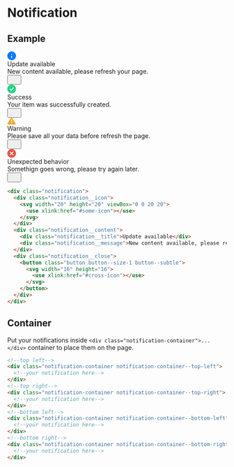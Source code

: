 # Notification

## Example
<div class="p-3 border rounded-2 my-3">
  <div class="notification">
    <div class="notification__icon">
      <svg width="20" height="20" viewBox="0 0 20 20">
        <g fill="none" fill-rule="evenodd">
          <path fill="#0B78FF" d="M0,10 C0,4.4771525 4.47593818,0 10,0 C15.5228475,0 20,4.47593818 20,10 C20,15.5228475 15.5240618,20 10,20 C4.4771525,20 0,15.5240618 0,10 Z"/>
          <rect width="2" height="5" x="9" y="10" fill="#FFFFFF" rx="1"/>
          <rect width="2" height="2" x="9" y="6" fill="#FFFFFF" rx="1"/>
        </g>
      </svg>
    </div>
    <div class="notification__content">
      <div class="notification__title">Update available</div>
      <div class="notification__message">New content available, please refresh your page.</div>
    </div>
    <div class="notification__close">
      <button class="button button--size-1 button--subtle">
        <svg width="16" height="16">
          <use xlink:href="#cross-icon"></use>
        </svg>
      </button>
    </div>
  </div>
  
  <div class="notification">
    <div class="notification__icon">
      <svg width="20" height="20" viewBox="0 0 20 20">
        <g fill="none" fill-rule="evenodd">
          <path fill="#23D584" d="M0,10 C0,4.4771525 4.47593818,0 10,0 C15.5228475,0 20,4.47593818 20,10 C20,15.5228475 15.5240618,20 10,20 C4.4771525,20 0,15.5240618 0,10 Z"/>
             <polyline stroke="#FFFFFF" stroke-width="2" points="6 10 9 13 14 7"/>
          </g>
        </svg>
      </div>
      <div class="notification__content">
        <div class="notification__title">Success</div>
        <div class="notification__message">Your item was successfully created.</div>
      </div>
      <div class="notification__close">
        <button class="button button--size-1 button--subtle">
          <svg width="16" height="16">
            <use xlink:href="#cross-icon"></use>
          </svg>
        </button>
      </div>
  </div>
  
  <div class="notification">
    <div class="notification__icon">
      <svg width="20" height="16" viewBox="0 0 20 16">
         <g fill="none" fill-rule="evenodd" transform="translate(-1 -1)">
            <path fill="#F5A623" d="M9.04644425,2.05608156 L1.09900451,14.8894568 L1.09900451,14.8894568 C0.808228341,15.3589966 0.953144937,15.9753545 1.42268478,16.2661307 C1.58083294,16.3640685 1.7631637,16.4159536 1.9491816,16.4159536 L19.3287757,16.4159536 L19.3287757,16.4159536 C19.8810604,16.4159536 20.3287757,15.9682383 20.3287757,15.4159536 C20.3287757,15.2340939 20.2791828,15.055677 20.1853341,14.8999035 L12.4599153,2.07697513 L12.4599153,2.07697513 C11.8899022,1.1308468 10.6608267,0.82594519 9.71469837,1.39595832 C9.44270055,1.55982862 9.2136319,1.78611011 9.04644425,2.05608156 Z"/>
            <rect width="2" height="5" x="10" y="5" fill="#FFFFFF" rx="1"/>
            <rect width="2" height="2" x="10" y="12" fill="#FFFFFF" rx="1"/>
          </g>
        </svg>
      </div>
      <div class="notification__content">
        <div class="notification__title">Warning</div>
        <div class="notification__message">Please save all your data before refresh the page.</div>
      </div>
      <div class="notification__close">
        <button class="button button--size-1 button--subtle">
          <svg width="16" height="16">
            <use xlink:href="#cross-icon"></use>
          </svg>
        </button>
      </div>
  </div>
  
  
  <div class="notification">
    <div class="notification__icon">
       <svg xmlns="http://www.w3.org/2000/svg" width="20" height="20" viewBox="0 0 20 20">
                 <g fill="none" fill-rule="evenodd">
                   <path fill="#E55644" d="M0,10 C0,4.4771525 4.47593818,0 10,0 C15.5228475,0 20,4.47593818 20,10 C20,15.5228475 15.5240618,20 10,20 C4.4771525,20 0,15.5240618 0,10 Z"/>
                   <path fill="#FFFFFF" fill-rule="nonzero" d="M11.4142136,10 L14.2426407,7.17157288 L12.8284271,5.75735931 L10,8.58578644 L7.17157288,5.75735931 L5.75735931,7.17157288 L8.58578644,10 L5.75735931,12.8284271 L7.17157288,14.2426407 L10,11.4142136 L12.8284271,14.2426407 L14.2426407,12.8284271 L11.4142136,10 Z"/>
                 </g>
               </svg>
        </div>
        <div class="notification__content">
          <div class="notification__title">Unexpected behavior</div>
          <div class="notification__message">Somethign goes wrong, please try again later.</div>
        </div>
        <div class="notification__close">
          <button class="button button--size-1 button--subtle">
            <svg width="16" height="16">
              <use xlink:href="#cross-icon"></use>
            </svg>
          </button>
      </div>
    </div>
</div>


```html
<div class="notification">
  <div class="notification__icon">
    <svg width="20" height="20" viewBox="0 0 20 20">
      <use xlink:href="#some-icon"></use>
    </svg>
  </div>
  <div class="notification__content">
    <div class="notification__title">Update available</div>
    <div class="notification__message">New content available, please refresh your page.</div>
  </div>
  <div class="notification__close">
    <button class="button button--size-1 button--subtle">
      <svg width="16" height="16">
        <use xlink:href="#cross-icon"></use>
      </svg>
    </button>
  </div>
</div>
```

## Container
Put your notifications inside `<div class="notification-container">...</div>` container to place them on the page.

```html
<!--top left-->
<div class="notification-container notification-container--top-left">
  <!--your notification here-->
</div>
<!--top right-->
<div class="notification-container notification-container--top-right">
  <!--your notification here-->
</div>
<!--bottom left-->
<div class="notification-container notification-container--bottom-left">
  <!--your notification here-->
</div>
<!--bottom right-->
<div class="notification-container notification-container--bottom-right">
  <!--your notification here-->
</div>
```

